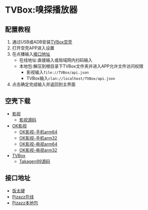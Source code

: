 # TVBox:嗅探播放器
## 配置教程
1. 通过USB或ADB安装[TVBox空壳](#空壳下载)
2. 打开空壳APP进入设置
3. 在点播输入[接口地址](#接口地址)
    - 在线地址:直接输入或局域网内扫码输入
    - 本地包:解压到根目录下TVBox文件夹并进入APP允许文件访问权限
      - 影视输入`file://TVBox/api.json`
      - TVBox输入`clan://localhost/TVBox/api.json`
4. 点击确定完成输入并返回到主界面
## 空壳下载
- [影视](https://github.com/FongMi/Release)
  - [影视源码](https://github.com/FongMi/TV)
- [OK影视](https://github.com/lystv/fmapp)
  - [OK影视-手机arm64](https://gh-proxy.com/github.com/lystv/fmapp/raw/refs/heads/main/apk/release/mobile-python-arm64_v8a.apk)
  - [OK影视-手机arm32](https://gh-proxy.com/github.com/lystv/fmapp/raw/refs/heads/main/apk/release/mobile-python-armeabi_v7a.apk)
  - [OK影视-电视arm64](https://gh-proxy.com/github.com/lystv/fmapp/raw/refs/heads/main/apk/release/leanback-python-arm64_v8a.apk)
  - [OK影视-电视arm32](https://gh-proxy.com/github.com/lystv/fmapp/raw/refs/heads/main/apk/release/leanback-python-armeabi_v7a.apk)
- [TVBox](https://github.com/o0HalfLife0o/TVBoxOSC)
  - [Takagen99源码](https://github.com/takagen99/Box)
## 接口地址
- [饭太硬](https://www.饭太硬.com/tv)
- [Pizazz在线](https://9877.kstore.space/AnotherD/api.json)
- [Pizazz本地包](https://github.com/PizazzGY/Share)